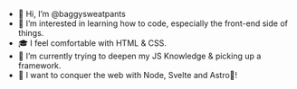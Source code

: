 - 👋 Hi, I’m @baggysweatpants
- 👀 I’m interested in learning how to code, especially the front-end side of things.
- 🎓 I feel comfortable with HTML & CSS.
- 🌱 I’m currently trying to deepen my JS Knowledge & picking up a framework.
- 🎯 I want to conquer the web with Node, Svelte and Astro🚀!

<!---
baggysweatpants/baggysweatpants is a ✨ special ✨ repository because its `README.md` (this file) appears on your GitHub profile.
You can click the Preview link to take a look at your changes.
--->
